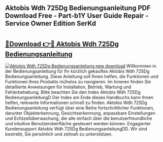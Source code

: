 ## Aktobis Wdh 725Dg Bedienungsanleitung PDF Download Free - Part-b1Y User Guide Repair - Service Owner Edition SerKd

# <h2><a href="http://df1ikp.blite.top/?on=Aktobis+Wdh+725Dg+Bedienungsanleitung">🔗Download 👉🔴 Aktobis Wdh 725Dg Bedienungsanleitung</a></h2>

[![Aktobis Wdh 725Dg Bedienungsanleitung new download](https://i.imgur.com/lujVjoI.png)](http://df1ikp.blite.top/?on=Aktobis+Wdh+725Dg+Bedienungsanleitung)
Willkommen in der Bedienungsanleitung für Ihr kürzlich gekauftes Aktobis Wdh 725Dg Bedienungsanleitung. Diese Anleitung soll Ihnen helfen, die Funktionen und Funktionen Ihres Produkts mühelos zu navigieren. Im Inneren finden Sie detaillierte Anweisungen für Installation, Betrieb, Wartung und Fehlerbehebung. Bitte beachten Sie den Index Aktobis Wdh 725Dg BedienungsanleitungD Der Index am Ende dieses Handbuchs kann Ihnen helfen, relevante Informationen schnell zu finden. Aktobis Wdh 725Dg Bedienungsanleitung verfügt über eine Reihe fortschrittlicher Funktionen, darunter Objekterkennung, Gesichtserkennung, anpassbare Einstellungen und Echtzeitüberwachung, die alle einfach über die benutzerfreundliche und intuitive Benutzeroberfläche gesteuert werden können. Engagierter Kundensupport Aktobis Wdh 725Dg BedienungsanleitungDD. Wir sind bestrebt, Sie persönlich und zeitnah zu unterstützen.
